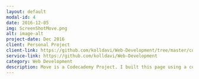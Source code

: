 ```yaml
---
layout: default
modal-id: 4
date: 2016-12-05
img: ScreenShotMove.png
alt: image-alt
project-date: Dec 2016
client: Personal Project
client-link: https://github.com/kolldavi/Web-Development/tree/master/codebrainery
service-link: https://github.com/kolldavi/Web-Development
category: Web Development
description: Move is a Codecademy Project. I built this page using a combination of html css and jQuery. It lets you search for cities in a textbox <a href ="http://www.dkoller.com/Web-Development/Move/index.html"> Here</a>
---
```

